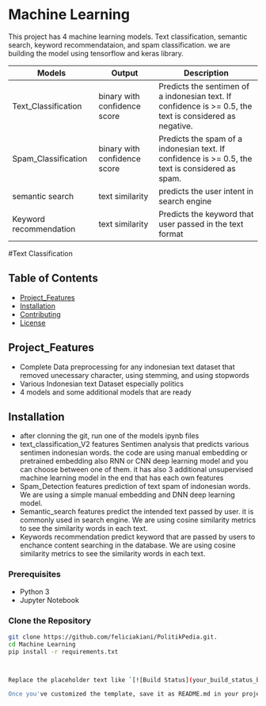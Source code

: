 # Machine Learning

This project has 4 machine learning models. Text classification, semantic search, keyword recommendataion, and spam classification. we are building the model using tensorflow and keras library. 

|Models|Output|Description|
|----|-----|-------|
|Text_Classification|binary with confidence score|Predicts the sentimen of a indonesian text. If confidence is >= 0.5, the text is considered as negative.|
|Spam_Classification|binary with confidence score|Predicts the spam of a indonesian text. If confidence is >= 0.5, the text is considered as spam.|
|semantic search|text similarity|predicts the user intent in search engine|
|Keyword recommendation|text similarity|Predicts the keyword that user passed in the text format|

#Text Classification

## Table of Contents

- [Project_Features](#project_features)
- [Installation](#installation)
- [Contributing](#contributing)
- [License](#license)

## Project_Features
- Complete Data preprocessing for any indonesian text dataset that removed unecessary character, using stemming, and using stopwords
- Various Indonesian text Dataset especially politics
- 4 models and some additional models that are ready

## Installation

- after clonning the git, run one of the models ipynb files
- text_classification_V2 features Sentimen analysis that predicts various sentimen indonesian words. the code are using manual embedding or pretrained embedding also RNN or CNN deep learning model and you can choose between one of them. it has also 3 additional unsupervised machine learning model in the end that has each own features
- Spam_Detection features prediction of text spam of indonesian words. We are using a simple manual embedding and DNN deep learning model.
- Semantic_search features predict the intended text passed by user. it is commonly used in search engine. We are using cosine similarity metrics to see the similarity words in each text.
- Keywords recommendation predict keyword that are passed by users to enchance content searching in the database. We are using cosine similarity metrics to see the similarity words in each text.
### Prerequisites

- Python 3
- Jupyter Notebook

### Clone the Repository

```bash
git clone https://github.com/feliciakiani/PolitikPedia.git.
cd Machine Learning
pip install -r requirements.txt



Replace the placeholder text like `[![Build Status](your_build_status_badge)](link_to_build_status)` with actual URLs or content specific to your project. Feel free to add or modify sections according to your project's needs.

Once you've customized the template, save it as README.md in your project's root directory and push the changes to your GitHub repository.
